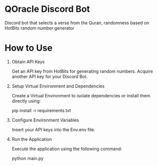# QOracle Discord Bot
Discord bot that selects a verse from the Quran, randomness based on HotBits random number generator


# How to Use
1. Obtain API Keys

    Get an API key from HotBits for generating random numbers.
    Acquire another API key for your Discord Bot.

2. Setup Virtual Environment and Dependencies

    Create a Virtual Environment to isolate dependencies or install them directly using:

    pip install -r requirements.txt

3. Configure Environment Variables

    Insert your API keys into the Env.env file.

4. Run the Application

    Execute the application using the following command:
   
    python main.py
